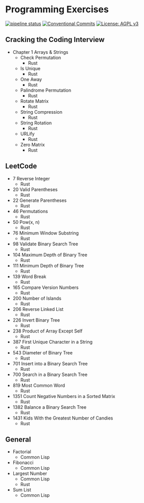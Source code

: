 # Programming Exercises

[![pipeline status](https://gitlab.com/DeveloperC/programming_exercises/badges/master/pipeline.svg)](https://gitlab.com/DeveloperC/programming_exercises/-/commits/master) [![Conventional Commits](https://img.shields.io/badge/Conventional%20Commits-1.0.0-yellow.svg)](https://conventionalcommits.org) [![License: AGPL v3](https://img.shields.io/badge/License-AGPLv3-blue.svg)](https://www.gnu.org/licenses/agpl-3.0)

## Cracking the Coding Interview

+ Chapter 1 Arrays & Strings
    + Check Permutation
        + Rust
    + Is Unique
        + Rust
    + One Away
        + Rust
    + Palindrome Permutation
        + Rust
    + Rotate Matrix
        + Rust
    + String Compression
        + Rust
    + String Rotation
        + Rust
    + URLify
        + Rust
    + Zero Matrix
        + Rust

## LeetCode

+ 7 Reverse Integer
    + Rust
+ 20 Valid Parentheses
    + Rust
+ 22 Generate Parentheses
    + Rust
+ 46 Permutations
    + Rust
+ 50 Pow(x, n)
    + Rust
+ 76 Minimum Window Substring
    + Rust
+ 98 Validate Binary Search Tree
    + Rust
+ 104 Maximum Depth of Binary Tree
    + Rust
+ 111 Minimum Depth of Binary Tree
    + Rust
+ 139 Word Break
    + Rust
+ 165 Compare Version Numbers
    + Rust
+ 200 Number of Islands
    + Rust
+ 206 Reverse Linked List
    + Rust
+ 226 Invert Binary Tree
    + Rust
+ 238 Product of Array Except Self
    + Rust
+ 387 First Unique Character in a String
    + Rust
+ 543 Diameter of Binary Tree
    + Rust
+ 701 Insert into a Binary Search Tree
    + Rust
+ 700 Search in a Binary Search Tree
    + Rust
+ 819 Most Common Word
    + Rust
+ 1351 Count Negative Numbers in a Sorted Matrix
    + Rust
+ 1382 Balance a Binary Search Tree
    + Rust
+ 1431 Kids With the Greatest Number of Candies
    + Rust

## General

+ Factorial
    + Common Lisp
+ Fibonacci
    + Common Lisp
+ Largest Number
    + Common Lisp
    + Rust
+ Sum List
    + Common Lisp
